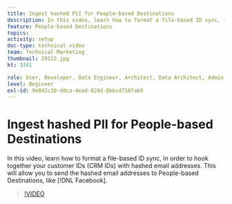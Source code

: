```yaml
---
title: Ingest hashed PII for People-based Destinations
description: In this video, learn how to format a file-based ID sync, in order to hook together your customer IDs (CRM IDs) with hashed email addresses.
feature: People-based Destinations
topics: 
activity: setup
doc-type: technical video
team: Technical Marketing
thumbnail: 29122.jpg
kt: 3341

role: User, Developer, Data Engineer, Architect, Data Architect, Admin, Leader
level: Beginner
exl-id: 9e042c20-ddca-4ead-824d-8bbcd718fab9
---
```

# Ingest hashed PII for People-based Destinations

In this video, learn how to format a file-based ID sync, in order to hook together your customer IDs (CRM IDs) with hashed email addresses. This will allow you to send the hashed email addresses to People-based Destinations, like [!DNL Facebook].

>[!VIDEO](https://video.tv.adobe.com/v/29122/?quality=12)

